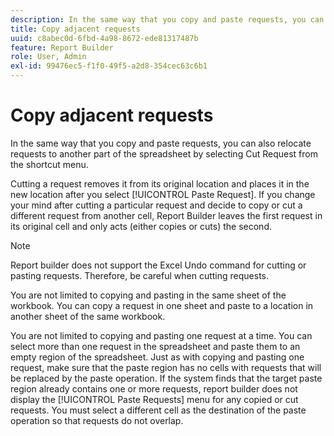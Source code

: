 ```yaml
---
description: In the same way that you copy and paste requests, you can also relocate requests to another part of the spreadsheet by selecting Cut Request from the shortcut menu.
title: Copy adjacent requests
uuid: c8abec0d-6fbd-4a98-8672-ede81317487b
feature: Report Builder
role: User, Admin
exl-id: 99476ec5-f1f0-49f5-a2d8-354cec63c6b1
---
```

# Copy adjacent requests

In the same way that you copy and paste requests, you can also relocate requests to another part of the spreadsheet by selecting Cut Request from the shortcut menu.

Cutting a request removes it from its original location and places it in the new location after you select [!UICONTROL Paste Request]. If you change your mind after cutting a particular request and decide to copy or cut a different request from another cell, Report Builder leaves the first request in its original cell and only acts (either copies or cuts) the second.

>[!NOTE]
>
>Report builder does not support the Excel Undo command for cutting or pasting requests. Therefore, be careful when cutting requests.

You are not limited to copying and pasting in the same sheet of the workbook. You can copy a request in one sheet and paste to a location in another sheet of the same workbook.

You are not limited to copying and pasting one request at a time. You can select more than one request in the spreadsheet and paste them to an empty region of the spreadsheet. Just as with copying and pasting one request, make sure that the paste region has no cells with requests that will be replaced by the paste operation. If the system finds that the target paste region already contains one or more requests, report builder does not display the [!UICONTROL Paste Requests] menu for any copied or cut requests. You must select a different cell as the destination of the paste operation so that requests do not overlap.
